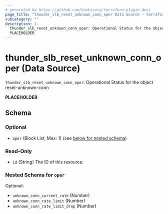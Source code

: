 ```yaml
---
# generated by https://github.com/hashicorp/terraform-plugin-docs
page_title: "thunder_slb_reset_unknown_conn_oper Data Source - terraform-provider-thunder"
subcategory: ""
description: |-
  thunder_slb_reset_unknown_conn_oper: Operational Status for the object reset-unknown-conn
  PLACEHOLDER
---
```


# thunder_slb_reset_unknown_conn_oper (Data Source)

`thunder_slb_reset_unknown_conn_oper`: Operational Status for the object reset-unknown-conn

__PLACEHOLDER__



<!-- schema generated by tfplugindocs -->
## Schema

### Optional

- `oper` (Block List, Max: 1) (see [below for nested schema](#nestedblock--oper))

### Read-Only

- `id` (String) The ID of this resource.

<a id="nestedblock--oper"></a>
### Nested Schema for `oper`

Optional:

- `unknown_conn_current_rate` (Number)
- `unknown_conn_rate_limit` (Number)
- `unknown_conn_rate_limit_drop` (Number)


